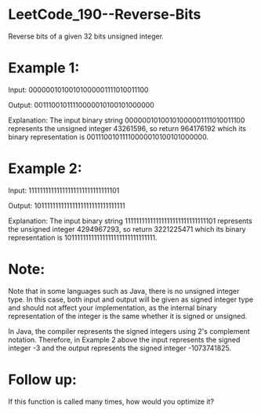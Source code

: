 # LeetCode_190--Reverse-Bits

Reverse bits of a given 32 bits unsigned integer.

# Example 1:

Input: 00000010100101000001111010011100

Output: 00111001011110000010100101000000

Explanation: The input binary string 00000010100101000001111010011100 represents the unsigned integer 43261596, so return 964176192 which its binary representation is 00111001011110000010100101000000.

# Example 2:

Input: 11111111111111111111111111111101

Output: 10111111111111111111111111111111

Explanation: The input binary string 11111111111111111111111111111101 represents the unsigned integer 4294967293, so return 3221225471 which its binary representation is 10111111111111111111111111111111.
 
# Note:

Note that in some languages such as Java, there is no unsigned integer type. In this case, both input and output will be given as signed integer type and should not affect your implementation, as the internal binary representation of the integer is the same whether it is signed or unsigned.

In Java, the compiler represents the signed integers using 2's complement notation. Therefore, in Example 2 above the input represents the signed integer -3 and the output represents the signed integer -1073741825.
 

# Follow up:

If this function is called many times, how would you optimize it?
